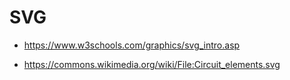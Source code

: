 # SVG

* https://www.w3schools.com/graphics/svg_intro.asp

* https://commons.wikimedia.org/wiki/File:Circuit_elements.svg
